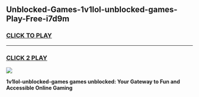 
## Unblocked-Games-1v1lol-unblocked-games-Play-Free-i7d9m
<h3>
<a href="https://premium76.site?title=1v1lol-unblocked-games&ref=10A">CLICK TO PLAY</a></h3>
<hr>

<h3>
<a href="https://premium76.site?title=1v1lol-unblocked-games&ref=10A">CLICK 2 PLAY</a>
  
</h3>

<a href="https://premium76.site?title=1v1lol-unblocked-games&ref=10A"><img src="https://clearcache.store/games.png"></a>


**1v1lol-unblocked-games games unblocked: Your Gateway to Fun and Accessible Online Gaming**
